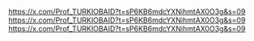 https://x.com/Prof_TURKIOBAID?t=sP6KB6mdcYXNihmtAX0O3g&s=09
https://x.com/Prof_TURKIOBAID?t=sP6KB6mdcYXNihmtAX0O3g&s=09
https://x.com/Prof_TURKIOBAID?t=sP6KB6mdcYXNihmtAX0O3g&s=09
